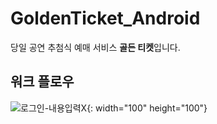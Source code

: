 # GoldenTicket_Android

당일 공연 추첨식 예매 서비스 **골든 티켓**입니다.

## 워크 플로우
![로그인-내용입력X](https://user-images.githubusercontent.com/35513039/61103258-3a3e4380-a4ac-11e9-93ce-9bc70ee52f7d.png){: width="100" height="100"}

